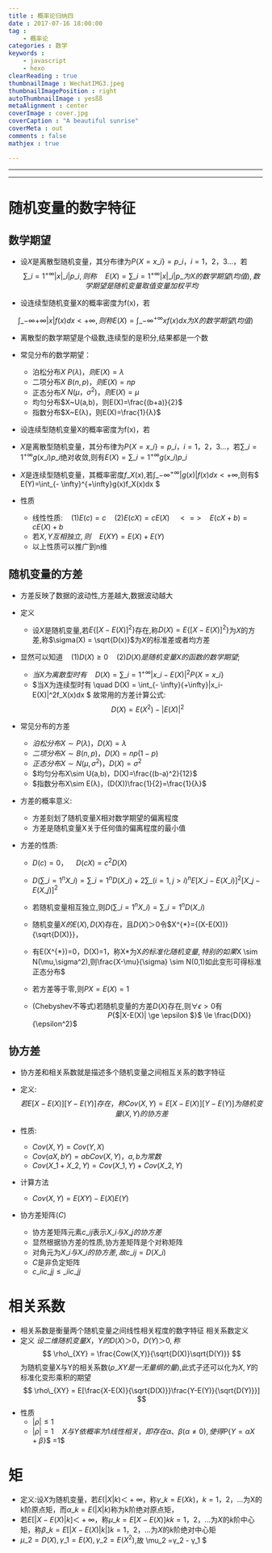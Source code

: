 ```yaml
---
title : 概率论归纳四
date : 2017-07-16 18:00:00
tag :
	- 概率论
categories : 数学
keywords :
	- javascript
	- hexo
clearReading : true
thumbnailImage : WechatIMG3.jpeg
thumbnailImagePosition : right
autoThumbnailImage : yesßß
metaAlignment : center
coverImage : cover.jpg
coverCaption : "A beautiful sunrise"
coverMeta : out
comments : false
mathjex : true

---
```


<!-- excerpt -->
---
---
<!-- more -->
# 随机变量的数字特征
## 数学期望
- 设$X$是离散型随机变量，其分布律为$P\{X=x\_i\}=p\_i，i=1，2，3…，$若
$$
\sum\_{i=1}^{+ \infty} |x|\_i|p\_i,则称\quad E(X) = \sum\_{i=1}^{+\infty}|x|\_i|p\_为X的数学期望(均值),数学期望是随机变量取值变量加权平均
$$

- 设连续型随机变量X的概率密度为f(x)，若

$$
\int\_{- \infty}{+\infty}|x|f(x)dx \lt + \infty,则称 E(X)=\int\_{- \infty}^{+\infty}xf(x)dx 为X的数学期望(均值)
$$

- 离散型的数学期望是个级数,连续型的是积分,结果都是一个数

- 常见分布的数学期望：

	- 泊松分布$X~P(λ)，则E(X)=λ$
	- 二项分布$X~B(n,p)，则E(X)=np$
	- 正态分布$X~N(μ，σ^2)，则E(X)=μ$
	- 均匀分布$X~U(a,b)，则E(X)=\frac{(b+a)}{2}$
	- 指数分布$X~E(λ)，则E(X)=\frac{1}{λ}$

- 设连续型随机变量X的概率密度为f(x)，若


- $X$是离散型随机变量，其分布律为$P\{X=x\_i\}=p\_i，i=1，2，3…，$若$\sum\_{i=1}^{+ \infty}g(x\_i)p\_i$绝对收敛,则有$E(X) = \sum\_{i=1}^{+\infty}g(x\_i)p\_i$

- $X$是连续型随机变量，其概率密度$f\_X(x)$,若$\int\_{- \infty}^{+\infty}|g(x)|f(x)dx \lt + \infty$,则有$ E(Y)=\int\_{- \infty}^{+\infty}g(x)f\_X(x)dx $

- 性质
	- 线性性质:$\quad (1)E(c) = c \quad (2)E(cX) = cE(X)\quad <=>\quad E(cX+b) = cE(X) + b$
	- 若$X,Y互相独立,则\quad  E(XY)=E(X)+E(Y)$
	- 以上性质可以推广到n维

## 随机变量的方差
- 方差反映了数据的波动性,方差越大,数据波动越大
- 定义
	- 设$X$是随机变量,若$E\{[X-E(X)]^2\}$存在,称$D(X) = E\{[X-E(X)]^2\}$为$X$的方差,称$\sigma(X) = \sqrt{D(x)}$为$X$的标准差或者均方差
- 显然可以知道$\quad (1) D(X) \ge 0\quad(2) D(X)是随机变量X的函数的数学期望$;
	- $当X为离散型时有 \quad D(X) = \sum\_{i=1}^{+ \infty} |x\_i- E(X)|^2P\{X=x\_i\}$
	- $当X为连续型时有 \quad  D(X) = \int\_{- \infty}{+\infty}|x\_i- E(X)|^2f\_X(x)dx $
	故常用的方差计算公式:
	$$
		D(X)=E(X^2) - |E(X)|^2
	$$
- 常见分布的方差
	- $泊松分布X \sim P(λ)，D(X)=λ$
	- $二项分布X  \sim B(n,p)，D(X)=np(1-p)$
	- $正态分布X\sim N(μ,σ^2)，D(X)=σ^2$
	- $均匀分布X\sim U(a,b)，D(X)=\frac{(b-a)^2}{12}$
	- $指数分布X\sim E(λ)，(D(X))\frac{1}{2}=\frac{1}{λ}$

- 方差的概率意义:
	- 方差刻划了随机变量X相对数学期望的偏离程度
	- 方差是随机变量X关于任何值的偏离程度的最小值

- 方差的性质:
	- $D(c)=0，\quad D(cX)=c^2D(X)$

	- $D(\sum\_{i=1}^n{X\_i}) =\sum\_{i=1}^nD({X\_i}) + 2\sum\_{(i=1,j \gt i)}^nE{[X\_i-E(X\_i)]^2[X\_j-E(X\_j)]^2}$

	- 若随机变量相互独立,则$D(\sum\_{i=1}^n{X\_i}) = \sum\_{i=1}^nD({X\_i})$

	- 随机变量$X的E(X),D(X)$存在，且$D(X)＞0$令$X^{\*}={(X-E(X))}{\sqrt{D(X)}}，

	- 有E(X^{\*})=0，D(X)=1$，$称X\*为X$的标准化随机变量,特别的如果$X \sim N(\mu,\sigma^2),则\frac{X-\mu}{\sigma} \sim N(0,1)如此变形可得标准正态分布$

	- 若方差等于零,则$P{X=E(X)}=1$

	- (Chebyshev不等式)若随机变量的方差$D(X)$存在,则$\forall \epsilon \gt 0$有
		$\quad \quad \quad \quad \quad \quad \quad \quad \quad P${$|X-E(X)\| \ge \epsilon $}$ \le \frac{D(X)}{\epsilon^2}$

## 协方差
- 协方差和相关系数就是描述多个随机变量之间相互关系的数字特征
- 定义:
$$
若E{[X-E(X)][Y-E(Y)]}存在，称Cov(X,Y)=E{[X-E(X)][Y-E(Y)]}为随机变量(X,Y)的协方差$$

- 性质:
	- $Cov(X,Y)=Cov(Y,X)$
	- $Cov(aX,bY)=abCov(X,Y)，a,b为常数$
	- $Cov(X\_1+X\_2,Y)=Cov(X\_1,Y)+Cov(X\_2,Y)$
- 计算方法
	- $Cov(X,Y)=E(XY)-E(X)E(Y)$
- 协方差矩阵($C$)
	- 协方差矩阵元素$c\_ij$表示$X\_i与X\_j的协方差$
	- 显然根据协方差的性质,协方差矩阵是个对称矩阵
	- 对角元为$X\_i与X\_i的协方差,故c\_ij = D(X\_i)$
	- $C$是非负定矩阵
	- $c\_{ii}c\_{jj}\le \_{ii}c\_{jj}$

# 相关系数
- 相关系数是衡量两个随机变量之间线性相关程度的数字特征 相关系数定义
- 定义 $设二维随机变量X，Y的D(X)＞0，D(Y)＞0,称$
	$$
	\rho\_{XY} = \frac{Cow(X,Y)}{\sqrt{D(X)}\sqrt{D(Y)}}
	$$
	为随机变量X与Y的相关系数($\rho\_{XY}是一无量纲的量$),此式子还可以化为$X,Y$的标准化变形乘积的期望
	$$
	\rho\_{XY} = E[\frac{X-E(X)}{\sqrt{D(X)}}\frac{Y-E(Y)}{\sqrt{D(Y)}}]
	$$
- 性质
	- $|\rho| \le 1$
	- $|\rho| = 1 \quad X与Y依概率为1线性相关，即存在 \alpha 、\beta(\alpha \ne 0),使得P${$Y=\alpha X + \beta$}$ =1$

# 矩
- 定义:设$X$为随机变量，若$E(|X|k)＜+∞$，称$γ\_k=E(Xk)，k=1，2，…$为X的k阶原点矩，而$α\_k=E(|X|k)$称为k阶绝对原点矩，
- 若$E[|X-E(X)|k]＜+∞$，称$μ\_k=E{[X-E(X)]k} k=1，2，…$为$X$的$k$阶中心矩，称$β\_k=E[|X-E(X)|k|] k=1，2，…$为$X$的$k$阶绝对中心矩
- $\mu\_2 =D(X),γ\_1 = E(X),γ\_2 = E(X^2)$,故 \mu\_2 =γ\_2 - γ\_1 $

